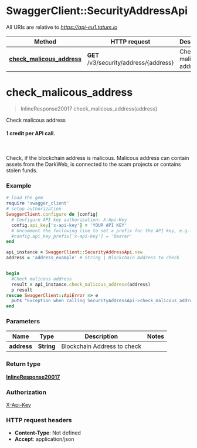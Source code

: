 # SwaggerClient::SecurityAddressApi

All URIs are relative to *https://api-eu1.tatum.io*

Method | HTTP request | Description
------------- | ------------- | -------------
[**check_malicous_address**](SecurityAddressApi.md#check_malicous_address) | **GET** /v3/security/address/{address} | Check malicous address

# **check_malicous_address**
> InlineResponse20017 check_malicous_address(address)

Check malicous address

<h4>1 credit per API call.</h4><br/> <p>Check, if the blockchain address is malicous. Malicous address can contain assets from the DarkWeb, is connected to the scam projects or contains stolen funds.</p> 

### Example
```ruby
# load the gem
require 'swagger_client'
# setup authorization
SwaggerClient.configure do |config|
  # Configure API key authorization: X-Api-Key
  config.api_key['x-api-key'] = 'YOUR API KEY'
  # Uncomment the following line to set a prefix for the API key, e.g. 'Bearer' (defaults to nil)
  #config.api_key_prefix['x-api-key'] = 'Bearer'
end

api_instance = SwaggerClient::SecurityAddressApi.new
address = 'address_example' # String | Blockchain Address to check


begin
  #Check malicous address
  result = api_instance.check_malicous_address(address)
  p result
rescue SwaggerClient::ApiError => e
  puts "Exception when calling SecurityAddressApi->check_malicous_address: #{e}"
end
```

### Parameters

Name | Type | Description  | Notes
------------- | ------------- | ------------- | -------------
 **address** | **String**| Blockchain Address to check | 

### Return type

[**InlineResponse20017**](InlineResponse20017.md)

### Authorization

[X-Api-Key](../README.md#X-Api-Key)

### HTTP request headers

 - **Content-Type**: Not defined
 - **Accept**: application/json




